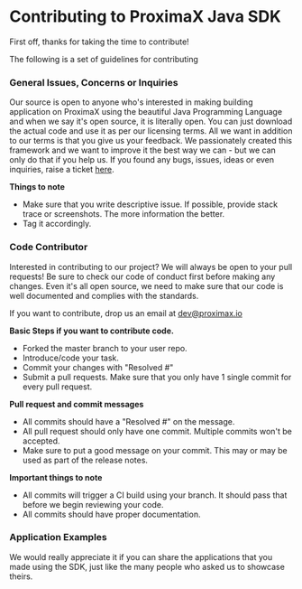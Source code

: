 # Contributing to ProximaX Java SDK

First off, thanks for taking the time to contribute!

The following is a set of guidelines for contributing

**<h3>General Issues, Concerns or Inquiries</h3>**
Our source is open to anyone who's interested in making building application on ProximaX using the beautiful Java Programming Language and when we say it's open source, it is literally open. You can just download the actual code and use it as per our licensing terms. All we want in addition to our terms is that you give us your feedback. We passionately created this framework and we want to improve it the best way we can - but we can only do that if you help us. If you found any bugs, issues, ideas or even inquiries, raise a ticket [here](https://github.com/proximax-storage/xpx-java-sdk/issues).

**Things to note**  
- Make sure that you write descriptive issue. If possible, provide stack trace or screenshots. The more information the better.  
- Tag it accordingly.

**<h3>Code Contributor</h3>**
Interested in contributing to our project? We will always be open to your pull requests! Be sure to check our code of conduct first before making any changes. Even it's all open source, we need to make sure that our code is well documented and complies with the standards.

If you want to contribute, drop us an email at dev@proximax.io  

**Basic Steps if you want to contribute code.**
- Forked the master branch to your user repo.
- Introduce/code your task.
- Commit your changes with "Resolved #<issueno>"
- Submit a pull requests. Make sure that you only have 1 single commit for every pull request.  

**Pull request and commit messages**  
- All commits should have a "Resolved #<issueno>" on the message.  
- All pull request should only have one commit. Multiple commits won't be accepted.  
- Make sure to put a good message on your commit. This may or may be used as part of the release notes.  

**Important things to note**  
- All commits will trigger a CI build using your branch. It should pass that before we begin reviewing your code.  
- All commits should have proper documentation.  

**<h3>Application Examples</h3>**
We would really appreciate it if you can share the applications that you made using the SDK, just like the many people who asked us to showcase theirs.


